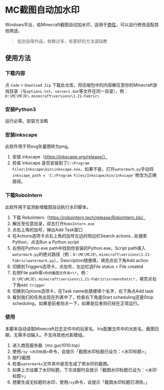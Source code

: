 # MC截图自动加水印

Windows平台，给Minecraft截图自动加水印，适用于[商弦](https://guc1010.top)，可以自行修改适配其他用途。

> 低创自用作品，依赖过多，有更好的方法请指教

## 使用方法

### 下载内容

点 `Code` > `Download Zip` 下载此仓库，将压缩包中的内容解压至你的Minecraft游戏目录（与`options.txt`、`servers.dat`等文件在同一目录），例：`D:\MC\MCJE\.minecraft\versions\1.21-Fabric\`

### 安装Python3

运行必需，安装方法略

### 安装inkscape

此软件用于将svg矢量图转为png。

1. 安装 inkscape（https://inkscape.org/release/）
1. 检查 inkscape 是否安装到了`C:\Program Files\Inkscape\bin\inkscape.exe`，如果不是，打开`watermark.py`手动将`inkscape_path = 'C:/Program Files/Inkscape/bin/inkscape'`修改为正确路径。

### 下载RoboIntern

此软件用于监测新增截图自动执行水印脚本。

1. 下载 RoboIntern（https://robointern.tech/release/RoboIntern.zip）
1. 解压至任意目录，双击打开`RoboIntern.exe`
1. 点右上角的加号，弹出Add Task窗口
1. 在Actions选项卡点右上角的加号左边的侧边栏Search actions...处搜索Python，点击Run a Python script
1. 右侧在Python exe path中找到你安装的Python.exe，Script path填入`watermark.py`的绝对路径（例：`D:\MC\MCJE\.minecraft\versions\1.21-Fabric\watermark.py`），Description随便填，填完点右下角Add action
1. 切换到Triggers选项卡，点加号，左边栏选File status > File created
1. 右侧File path填`<你的截图文件夹>\*`，例：`D:\MC\MCJE\.minecraft\versions\1.21-Fabric\screenshots\*`，填完点右下角`Add trigger`
1. 切换到Options选项卡，在Task name处随便填个名字，右下角点Add task
1. 看到我们的任务出现在列表中了，检查右下角是Start scheduling还是Stop scheduling，如果是前者则点一下，如果是后者则已经在正常运行。

### 使用

本脚本自动读取Minecraft日志文件中的玩家名、Iris配置文件中的光影名、截图日期，无需手动输入。不支持其他光影模组。

1. 进入商弦服务器（mc.guc1010.top）
2. 使用`/sy <水印标题>`命令，会提示「截图水印标题已设为：<水印标题>」
3. 按F2截图
4. 检查`watermarks`文件夹中是否生成了带水印的截图。
5. 如果上次设置了水印标题，下次进服时会提示「截图水印标题已设为：<水印标题>」
6. 想要生成无标题的水印，使用`/sy`命令，会提示「截图水印标题已清除。」

